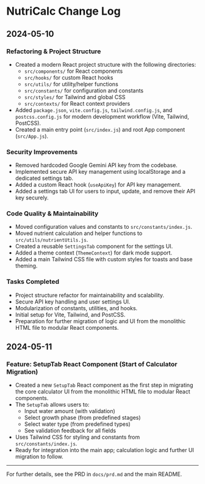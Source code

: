 # NutriCalc Change Log

## 2024-05-10

### Refactoring & Project Structure
- Created a modern React project structure with the following directories:
  - `src/components/` for React components
  - `src/hooks/` for custom React hooks
  - `src/utils/` for utility/helper functions
  - `src/constants/` for configuration and constants
  - `src/styles/` for Tailwind and global CSS
  - `src/contexts/` for React context providers
- Added `package.json`, `vite.config.js`, `tailwind.config.js`, and `postcss.config.js` for modern development workflow (Vite, Tailwind, PostCSS).
- Created a main entry point (`src/index.js`) and root App component (`src/App.js`).

### Security Improvements
- Removed hardcoded Google Gemini API key from the codebase.
- Implemented secure API key management using localStorage and a dedicated settings tab.
- Added a custom React hook (`useApiKey`) for API key management.
- Added a settings tab UI for users to input, update, and remove their API key securely.

### Code Quality & Maintainability
- Moved configuration values and constants to `src/constants/index.js`.
- Moved nutrient calculation and helper functions to `src/utils/nutrientUtils.js`.
- Created a reusable `SettingsTab` component for the settings UI.
- Added a theme context (`ThemeContext`) for dark mode support.
- Added a main Tailwind CSS file with custom styles for toasts and base theming.

### Tasks Completed
- Project structure refactor for maintainability and scalability.
- Secure API key handling and user settings UI.
- Modularization of constants, utilities, and hooks.
- Initial setup for Vite, Tailwind, and PostCSS.
- Preparation for further migration of logic and UI from the monolithic HTML file to modular React components.

## 2024-05-11

### Feature: SetupTab React Component (Start of Calculator Migration)
- Created a new `SetupTab` React component as the first step in migrating the core calculator UI from the monolithic HTML file to modular React components.
- The `SetupTab` allows users to:
  - Input water amount (with validation)
  - Select growth phase (from predefined stages)
  - Select water type (from predefined types)
  - See validation feedback for all fields
- Uses Tailwind CSS for styling and constants from `src/constants/index.js`.
- Ready for integration into the main app; calculation logic and further UI migration to follow.

---

For further details, see the PRD in `docs/prd.md` and the main README. 